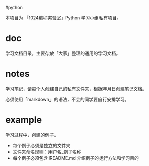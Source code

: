 #python

本项目为 「1024编程实验室」Python 学习小组私有项目。

# doc 

学习文档目录，主要存放「大家」整理的通用的学习文档。

# notes

学习笔记，请每个人创建自己的私有文件夹，根据年月日创建笔记文档。

必须使用「markdown」的语法，不会的同学要自行安排学习。

# example

学习过程中，创建的例子。

- 每个例子必须是独立的文件夹
- 文件夹命名规则：用户名_例子名称
- 每个例子必须包含 README.md 介绍例子的运行方法和学习目的